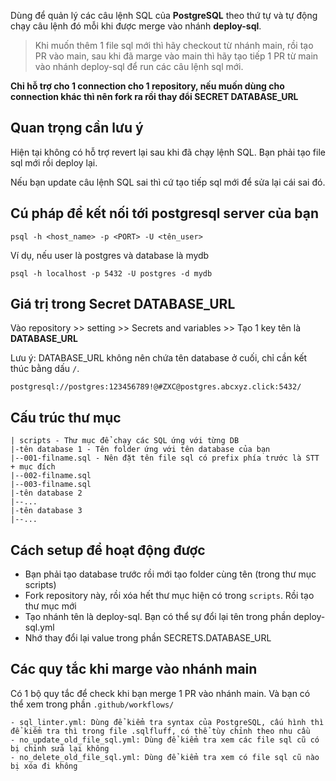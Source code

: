 Dùng để quản lý các câu lệnh SQL của **PostgreSQL** theo thứ tự và tự động chạy câu lệnh đó mỗi khi được merge vào nhánh **deploy-sql**.

> Khi muốn thêm 1 file sql mới thì hãy checkout từ nhánh main, rồi tạo PR vào main, sau khi đã marge vào main thì hãy tạo tiếp 1 PR từ main vào nhánh deploy-sql để run các câu lệnh sql mới.

**Chỉ hỗ trợ cho 1 connection cho 1 repository, nếu muốn dùng cho connection khác thì nên fork ra rồi thay đổi SECRET DATABASE_URL**

## Quan trọng cần lưu ý

Hiện tại không có hỗ trợ revert lại sau khi đã chạy lệnh SQL. Bạn phải tạo file sql mới rồi deploy lại.

Nếu bạn update câu lệnh SQL sai thì cứ tạo tiếp sql mới để sửa lại cái sai đó.

## Cú pháp để kết nối tới postgresql server của bạn

```
psql -h <host_name> -p <PORT> -U <tên_user>
```

Ví dụ, nếu user là postgres và database là mydb

```
psql -h localhost -p 5432 -U postgres -d mydb
```

## Giá trị trong Secret DATABASE_URL

Vào repository >> setting >> Secrets and variables >> Tạo 1 key tên là **DATABASE_URL**

Lưu ý: DATABASE_URL không nên chứa tên database ở cuối, chỉ cần kết thúc bằng dấu `/`.

```
postgresql://postgres:123456789!@#ZXC@postgres.abcxyz.click:5432/
```

## Cấu trúc thư mục

```
| scripts - Thư mục để chạy các SQL ứng với từng DB
|-tên database 1 - Tên folder ứng với tên database của bạn
|--001-filname.sql - Nên đặt tên file sql có prefix phía trước là STT + mục đích
|--002-filname.sql
|--003-filname.sql
|-tên database 2
|--...
|-tên database 3
|--...
```

## Cách setup để hoạt động được

- Bạn phải tạo database trước rồi mới tạo folder cùng tên (trong thư mục scripts)
- Fork repository này, rồi xóa hết thư mục hiện có trong `scripts`. Rồi tạo thư mục mới
- Tạo nhánh tên là deploy-sql. Bạn có thể sự đổi lại tên trong phần deploy-sql.yml
- Nhớ thay đổi lại value trong phần SECRETS.DATABASE_URL

## Các quy tắc khi marge vào nhánh main

Có 1 bộ quy tắc để check khi bạn merge 1 PR vào nhánh main. Và bạn có thể xem trong phần `.github/workflows/`

```
- sql_linter.yml: Dùng để kiểm tra syntax của PostgreSQL, cấu hình thì để kiểm tra thì trong file .sqlfluff, có thể tùy chỉnh theo nhu cầu
- no_update_old_file_sql.yml: Dùng để kiểm tra xem các file sql cũ có bị chỉnh sửa lại không
- no_delete_old_file_sql.yml: Dùng để kiểm tra xem có file sql cũ nào bị xóa đi không
```
